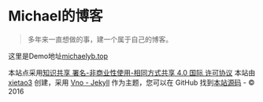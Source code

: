 # Michael的博客
>多年来一直想做的事，建一个属于自己的博客。

这里是Demo地址[michaelyb.top](http://michaelyb.top)


<section class="footer">
    <footer>
    	<span class="footer__copyright">本站点采用<a href="http://creativecommons.org/licenses/by-nc-sa/4.0/">知识共享 署名-非商业性使用-相同方式共享 4.0 国际 许可协议</a></span>
        <span class="footer__copyright">本站由 <a href="http://xietao3.com/about">xietao3</a> 
        创建，采用 <a href="https://github.com/onevcat/vno-jekyll">Vno - Jekyll</a> 作为主题，您可以在 GitHub 找到<a href="https://github.com/onevcat/OneV-s-Den">本站源码</a> - &copy; 2016</span>
    </footer>
</section>

